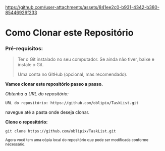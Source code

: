 





https://github.com/user-attachments/assets/841ee2c0-b931-4342-b380-85446926f233















# Como Clonar este Repositório

>
### Pré-requisitos:


> Ter o Git instalado no seu computador.
> Se ainda não tiver, baixe e instale o Git.
>
> Uma conta no GitHub (opcional, mas recomendado).



**Vamos clonar este repositório passo a passo.**

_Obtenha a URL do repositório:_

`URL do repositório: https://github.com/oblipix/TaskList.git`

navegue até a pasta onde deseja clonar.


**Clone o repositório:**

`git clone https://github.com/oblipix/TaskList.git`


<sub> Agora você tem uma cópia local do repositório que pode ser modificada conforme necessário. </sub>





